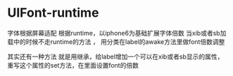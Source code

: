 # UIFont-runtime
字体根据屏幕适配
根据runtime，以iphone6为基础扩展字体倍数
当xib或者sb加载中的时候不走runtime的方法 ， 用分类在label的awake方法里做font倍数调整

其实还有一种方法 就是用继承，给label增加一个可以在xib或者sb显示的属性， 重写这个属性的set方法，在里面设置font的倍数
